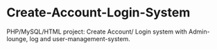 # Create-Account-Login-System
PHP/MySQL/HTML project: Create Account/ Login system with Admin-lounge, log and user-management-system.
